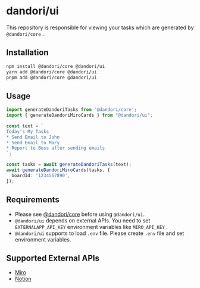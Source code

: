 # dandori/ui

This repository is responsible for viewing your tasks which are generated by `@dandori/core` .

## Installation

```bash
npm install @dandori/core @dandori/ui
yarn add @dandori/core @dandori/ui
pnpm add @dandori/core @dandori/ui
```

## Usage

```ts
import generateDandoriTasks from '@dandori/core';
import { generateDandoriMiroCards } from "@dandori/ui";

const text = `
Today's My Tasks
* Send Email to John
* Send Email to Mary
* Report to Boss after sending emails
`;

const tasks = await generateDandoriTasks(text);
await generateDandoriMiroCards(tasks, {
  boardId: '1234567890',
});
```

## Requirements

* Please see [@dandori/core](../core/README.md) before using `@dandori/ui`.
* `@dandori/ui` depends on external APIs. You need to set `EXTERNALAPP_API_KEY` environment variables like `MIRO_API_KEY` .
* `@dandori/ui` supports to load `.env` file. Please create `.env` file and set environment variables.

## Supported External APIs

* [Miro](https://miro.com/)
* [Notion](https://www.notion.so/)